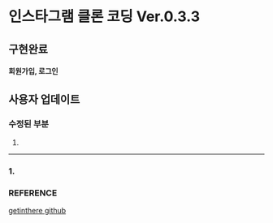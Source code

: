 # 인스타그램 클론 코딩 Ver.0.3.3

## 구현완료

>
#### 회원가입, 로그인


## 사용자 업데이트

### 수정된 부분

>
1. 
---


### 1. 

### REFERENCE

>
[getinthere github](https://github.com/codingspecialist/EaszUp-Springboot-Photogram-Start)
